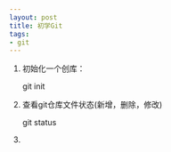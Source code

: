 ```yaml
---
layout: post
title: 初学Git
tags:
- git
---
```


1. 初始化一个创库：

   git init

2. 查看git仓库文件状态(新增，删除，修改)

   git status

3. 
